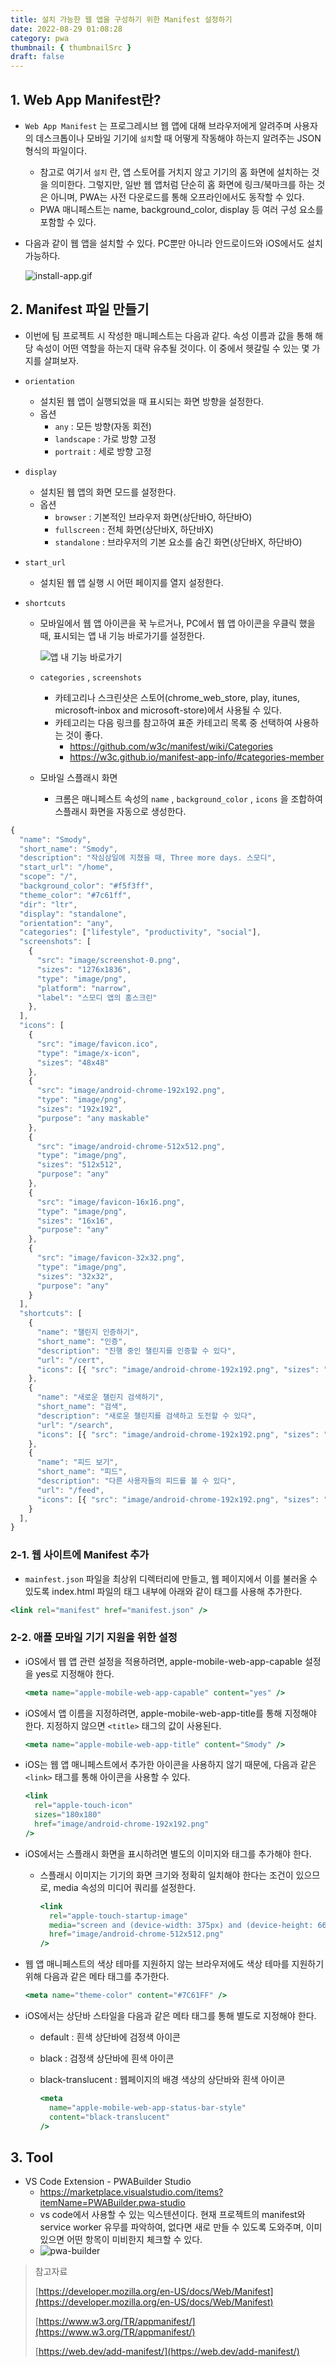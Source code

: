 ```yaml
---
title: 설치 가능한 웹 앱을 구성하기 위한 Manifest 설정하기
date: 2022-08-29 01:08:28
category: pwa
thumbnail: { thumbnailSrc }
draft: false
---
```


## 1. Web App Manifest란?

- `Web App Manifest` 는 프로그레시브 웹 앱에 대해 브라우저에게 알려주며 사용자의 데스크톱이나 모바일 기기에 `설치`할 때 어떻게 작동해야 하는지 알려주는 JSON 형식의 파일이다.
  - 참고로 여기서 `설치` 란, 앱 스토어를 거치지 않고 기기의 홈 화면에 설치하는 것을 의미한다. 그렇지만, 일반 웹 앱처럼 단순히 홈 화면에 링크/북마크를 하는 것은 아니며, PWA는 사전 다운로드를 통해 오프라인에서도 동작할 수 있다.
  - PWA 매니페스트는 name, background_color, display 등 여러 구성 요소를 포함할 수 있다.
- 다음과 같이 웹 앱을 설치할 수 있다. PC뿐만 아니라 안드로이드와 iOS에서도 설치 가능하다.

  ![install-app.gif](../image/install-app.gif)

## 2. Manifest 파일 만들기

- 이번에 팀 프로젝트 시 작성한 매니페스트는 다음과 같다. 속성 이름과 값을 통해 해당 속성이 어떤 역할을 하는지 대략 유추될 것이다. 이 중에서 헷갈릴 수 있는 몇 가지를 살펴보자.
- `orientation`
  - 설치된 웹 앱이 실행되었을 때 표시되는 화면 방향을 설정한다.
  - 옵션
    - `any` : 모든 방향(자동 회전)
    - `landscape` : 가로 방향 고정
    - `portrait` : 세로 방향 고정
- `display`
  - 설치된 웹 앱의 화면 모드를 설정한다.
  - 옵션
    - `browser` : 기본적인 브라우저 화면(상단바O, 하단바O)
    - `fullscreen` : 전체 화면(상단바X, 하단바X)
    - `standalone` : 브라우저의 기본 요소를 숨긴 화면(상단바X, 하단바O)
- `start_url`
  - 설치된 웹 앱 실행 시 어떤 페이지를 열지 설정한다.
- `shortcuts`

  - 모바일에서 웹 앱 아이콘을 꾹 누르거나, PC에서 웹 앱 아이콘을 우클릭 했을 때, 표시되는 앱 내 기능 바로가기를 설정한다.

    ![앱 내 기능 바로가기](../image/shortcuts.png)

  - `categories` , `screenshots`
    - 카테고리나 스크린샷은 스토어(chrome_web_store, play, itunes, microsoft-inbox and microsoft-store)에서 사용될 수 있다.
    - 카테고리는 다음 링크를 참고하여 표준 카테고리 목록 중 선택하여 사용하는 것이 좋다.
      - <https://github.com/w3c/manifest/wiki/Categories>
      - <https://w3c.github.io/manifest-app-info/#categories-member>
  - 모바일 스플래시 화면
    - 크롬은 매니페스트 속성의 `name` , `background_color` , `icons` 을 조합하여 스플래시 화면을 자동으로 생성한다.

```jsx
{
  "name": "Smody",
  "short_name": "Smody",
  "description": "작심삼일에 지쳤을 때, Three more days. 스모디",
  "start_url": "/home",
  "scope": "/",
  "background_color": "#f5f3ff",
  "theme_color": "#7c61ff",
  "dir": "ltr",
  "display": "standalone",
  "orientation": "any",
  "categories": ["lifestyle", "productivity", "social"],
  "screenshots": [
    {
      "src": "image/screenshot-0.png",
      "sizes": "1276x1836",
      "type": "image/png",
      "platform": "narrow",
      "label": "스모디 앱의 홈스크린"
    },
  ],
  "icons": [
    {
      "src": "image/favicon.ico",
      "type": "image/x-icon",
      "sizes": "48x48"
    },
    {
      "src": "image/android-chrome-192x192.png",
      "type": "image/png",
      "sizes": "192x192",
      "purpose": "any maskable"
    },
    {
      "src": "image/android-chrome-512x512.png",
      "type": "image/png",
      "sizes": "512x512",
      "purpose": "any"
    },
    {
      "src": "image/favicon-16x16.png",
      "type": "image/png",
      "sizes": "16x16",
      "purpose": "any"
    },
    {
      "src": "image/favicon-32x32.png",
      "type": "image/png",
      "sizes": "32x32",
      "purpose": "any"
    }
  ],
  "shortcuts": [
    {
      "name": "챌린지 인증하기",
      "short_name": "인증",
      "description": "진행 중인 챌린지를 인증할 수 있다",
      "url": "/cert",
      "icons": [{ "src": "image/android-chrome-192x192.png", "sizes": "192x192" }]
    },
    {
      "name": "새로운 챌린지 검색하기",
      "short_name": "검색",
      "description": "새로운 챌린지를 검색하고 도전할 수 있다",
      "url": "/search",
      "icons": [{ "src": "image/android-chrome-192x192.png", "sizes": "192x192" }]
    },
    {
      "name": "피드 보기",
      "short_name": "피드",
      "description": "다른 사용자들의 피드를 볼 수 있다",
      "url": "/feed",
      "icons": [{ "src": "image/android-chrome-192x192.png", "sizes": "192x192" }]
    }
  ],
}
```

### 2-1. 웹 사이트에 Manifest 추가

- `mainfest.json` 파일을 최상위 디렉터리에 만들고, 웹 페이지에서 이를 불러올 수 있도록 index.html 파일의 <head> 태그 내부에 아래와 같이 <link> 태그를 사용해 추가한다.

```jsx
<link rel="manifest" href="manifest.json" />
```

### 2-2. 애플 모바일 기기 지원을 위한 설정

- iOS에서 웹 앱 관련 설정을 적용하려면, apple-mobile-web-app-capable 설정을 yes로 지정해야 한다.

  ```jsx
  <meta name="apple-mobile-web-app-capable" content="yes" />
  ```

- iOS에서 앱 이름을 지정하려면, apple-mobile-web-app-title를 통해 지정해야 한다. 지정하지 않으면 `<title>` 태그의 값이 사용된다.

  ```jsx
  <meta name="apple-mobile-web-app-title" content="Smody" />
  ```

- iOS는 웹 앱 매니페스트에서 추가한 아이콘을 사용하지 않기 때문에, 다음과 같은 `<link>` 태그를 통해 아이콘을 사용할 수 있다.

  ```jsx
  <link
    rel="apple-touch-icon"
    sizes="180x180"
    href="image/android-chrome-192x192.png"
  />
  ```

- iOS에서는 스플래시 화면을 표시하려면 별도의 이미지와 태그를 추가해야 한다.

  - 스플래시 이미지는 기기의 화면 크기와 정확히 일치해야 한다는 조건이 있으므로, media 속성의 미디어 쿼리를 설정한다.

    ```jsx
    <link
      rel="apple-touch-startup-image"
      media="screen and (device-width: 375px) and (device-height: 667px) and (-webkit-device-pixel-ratio: 2) and (orientation: portrait)"
      href="image/android-chrome-512x512.png"
    />
    ```

- 웹 앱 매니페스트의 색상 테마를 지원하지 않는 브라우저에도 색상 테마를 지원하기 위해 다음과 같은 메타 태그를 추가한다.

  ```jsx
  <meta name="theme-color" content="#7C61FF" />
  ```

- iOS에서는 상단바 스타일을 다음과 같은 메타 태그를 통해 별도로 지정해야 한다.

  - default : 흰색 상단바에 검정색 아이콘
  - black : 검정색 상단바에 흰색 아이콘
  - black-translucent : 웹페이지의 배경 색상의 상단바와 흰색 아이콘

    ```jsx
    <meta
      name="apple-mobile-web-app-status-bar-style"
      content="black-translucent"
    />
    ```

## 3. Tool

- VS Code Extension - PWABuilder Studio
  - <https://marketplace.visualstudio.com/items?itemName=PWABuilder.pwa-studio>
  - vs code에서 사용할 수 있는 익스텐션이다. 현재 프로젝트의 manifest와 service worker 유무를 파악하여, 없다면 새로 만들 수 있도록 도와주며, 이미 있으면 어떤 항목이 미비한지 체크할 수 있다.
  - ![pwa-builder](../image/pwa-builder.png)

> 참고자료
>
> [https://developer.mozilla.org/en-US/docs/Web/Manifest](https://developer.mozilla.org/en-US/docs/Web/Manifest)
>
> [https://www.w3.org/TR/appmanifest/](https://www.w3.org/TR/appmanifest/)
>
> [https://web.dev/add-manifest/](https://web.dev/add-manifest/)
